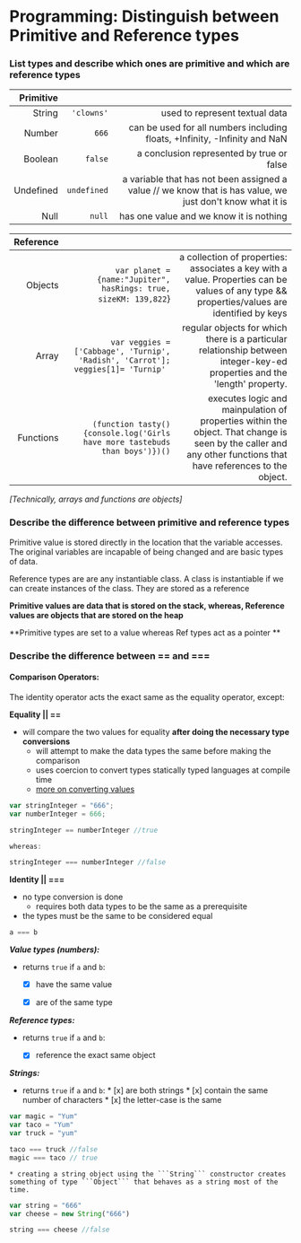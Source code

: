 # Programming: Distinguish between Primitive and Reference types

### List types and describe which ones are primitive and which are reference types
|Primitive    |             |                             |
|------------:|------------:|------------------------------:|
|String       | ```'clowns'```    | used to represent textual data|
|Number       | ```666```         | can be used for all numbers including floats, +Infinity, -Infinity and NaN|
|Boolean      |  ```false```      | a conclusion represented by true or false|
|Undefined    | ```undefined```| a variable that has not been assigned a value // we know that is has value, we just don't know what it is|
|Null         | ```null```| has one value and we know it is nothing|



|Reference    |             |                               |
|------------:|------------:|-------------------------------:
| Objects | ```var planet = {name:"Jupiter", hasRings: true, sizeKM: 139,822```} |a collection of properties: associates a key with a value. Properties can be values of any type && properties/values are identified by keys  |
|Array |```var veggies = ['Cabbage', 'Turnip', 'Radish', 'Carrot']; veggies[1]= 'Turnip' ``` |regular objects for which there is a particular relationship between integer-key-ed properties and the 'length' property. |
|Functions|```(function tasty(){console.log('Girls have more tastebuds than boys')})()``` |executes logic and mainpulation of properties within the object. That change is seen by the caller and any other functions that have references to the object. |

*[Technically, arrays and functions are objects]*



### Describe the difference between primitive and reference types
Primitive value is stored directly in the location that the variable accesses. The original variables are incapable of being changed and are basic types of data.

Reference types are are any instantiable class. A class is instantiable if we can create instances of the class. They are stored as a reference

**Primitive values are data that is stored on the stack, whereas, Reference values are objects that are stored on the heap**

**Primitive types are set to a value whereas Ref types act as a pointer **

### Describe the difference between == and ===

#### Comparison Operators:
The identity operator acts the exact same as the equality operator, except:

**Equality || ==**
  * will compare the two values for equality **after doing the necessary type conversions**
    * will attempt to make the data types the same before making the comparison
    * uses coercion to convert types statically typed languages at compile time
    * [more on converting values](https://github.com/getify/You-Dont-Know-JS/blob/master/types%20%26%20grammar/ch4.md)

  ```js
  var stringInteger = "666";
  var numberInteger = 666;

  stringInteger == numberInteger //true

  whereas:

  stringInteger === numberInteger //false
  ```

**Identity || ===**
  * no type conversion is done
    * requires both data types to be the same as a prerequisite
  * the types must be the same to be considered equal

  ```js
  a === b
 ```

***Value types (numbers):***
  * returns ```true``` if ```a``` and ```b```:
    * [x] have the same value
    * [x] are of the same type


  ***Reference types:***
  * returns ```true``` if ```a``` and ```b```:
    * [x] reference the exact same object


  ***Strings:***
  *  returns ```true``` if ```a``` and ```b```:
    * [x] are both strings
    * [x] contain the same number of characters
    * [x] the letter-case is the same

  ```js
  var magic = "Yum"
  var taco = "Yum"
  var truck = "yum"

  taco === truck //false
  magic === taco // true
  ```
    * creating a string object using the ```String``` constructor creates something of type ```Object``` that behaves as a string most of the time.

  ```js
  var string = "666"
  var cheese = new String("666")

  string === cheese //false
  ```
